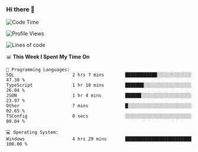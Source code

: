 ### Hi there 👋
<!--START_SECTION:waka-->
![Code Time](http://img.shields.io/badge/Code%20Time-208%20hrs%205%20mins-blue)

![Profile Views](http://img.shields.io/badge/Profile%20Views-0-blue)

![Lines of code](https://img.shields.io/badge/From%20Hello%20World%20I%27ve%20Written-1.0%20million%20lines%20of%20code-blue)

📊 **This Week I Spent My Time On** 

```text
💬 Programming Languages: 
SQL                      2 hrs 7 mins        ████████████░░░░░░░░░░░░░   47.30 % 
TypeScript               1 hr 10 mins        ███████░░░░░░░░░░░░░░░░░░   26.04 % 
JSON                     1 hr 4 mins         ██████░░░░░░░░░░░░░░░░░░░   23.97 % 
Other                    7 mins              █░░░░░░░░░░░░░░░░░░░░░░░░   02.65 % 
TSConfig                 0 secs              ░░░░░░░░░░░░░░░░░░░░░░░░░   00.04 % 

💻 Operating System: 
Windows                  4 hrs 29 mins       █████████████████████████   100.00 % 
```


<!--END_SECTION:waka-->
<!--
**AnimeruFR/AnimeruFR** is a ✨ _special_ ✨ repository because its `README.md` (this file) appears on your GitHub profile.

Here are some ideas to get you started:

- 🔭 I’m currently working on ...
- 🌱 I’m currently learning ...
- 👯 I’m looking to collaborate on ...
- 🤔 I’m looking for help with ...
- 💬 Ask me about ...
- 📫 How to reach me: ...
- 😄 Pronouns: ...
- ⚡ Fun fact: ...
-->
